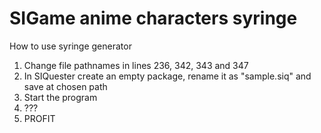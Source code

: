 # SIGame anime characters syringe

How to use syringe generator

1. Change file pathnames in lines 236, 342, 343 and 347
2. In SIQuester create an empty package, rename it as "sample.siq" and save at chosen path
3. Start the program
4. ???
5. PROFIT
